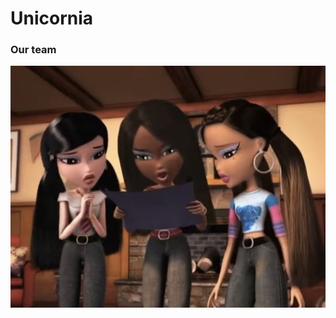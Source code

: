 # Unicornia

### Our team
![our_team](https://github.com/Katerinabebequeenoftheworld/unicornia/blob/main/team.jpg)
